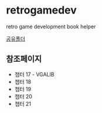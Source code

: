 # retrogamedev
retro game development book helper

[공유폴더](http://naver.me/G3KwrLSz)  

## 참조페이지 


* 챕터 17 - VGALIB
* 챕터 18
* 챕터 19
* 챕터 20
* 챕터 21
